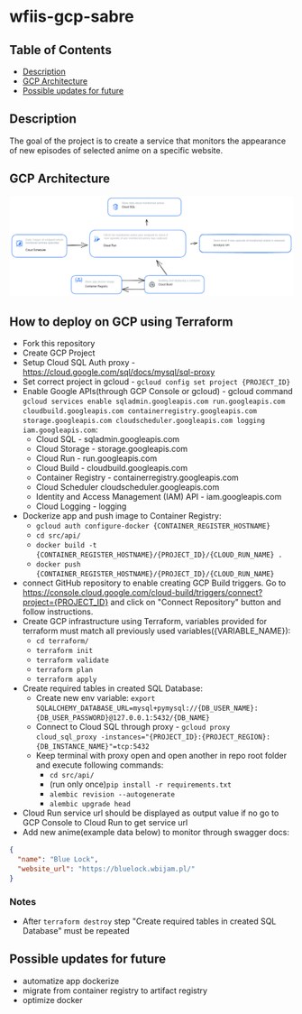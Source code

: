 # wfiis-gcp-sabre

## Table of Contents
 * [Description](#description)
 * [GCP Architecture](#gcp-architecture)
 * [Possible updates for future](#possible-updates-for-future)

## Description

The goal of the project is to create a service that monitors the appearance of new episodes of selected anime on a specific website.

## GCP Architecture

![GCP Architecture](docs/architecture_project_v2.png)

## How to deploy on GCP using Terraform
+ Fork this repository
+ Create GCP Project
+ Setup Cloud SQL Auth proxy - https://cloud.google.com/sql/docs/mysql/sql-proxy
+ Set correct project in gcloud - `gcloud config set project {PROJECT_ID}`
+ Enable Google APIs(through GCP Console or gcloud) - gcloud command ```gcloud services enable sqladmin.googleapis.com run.googleapis.com cloudbuild.googleapis.com containerregistry.googleapis.com storage.googleapis.com cloudscheduler.googleapis.com logging iam.googleapis.com```:
  * Cloud SQL - sqladmin.googleapis.com
  * Cloud Storage - storage.googleapis.com
  * Cloud Run - run.googleapis.com
  * Cloud Build - cloudbuild.googleapis.com
  * Container Registry - containerregistry.googleapis.com
  * Cloud Scheduler cloudscheduler.googleapis.com
  * Identity and Access Management (IAM) API - iam.googleapis.com
  * Cloud Logging - logging
+ Dockerize app and push image to Container Registry:
  + `gcloud auth configure-docker {CONTAINER_REGISTER_HOSTNAME}`
  + `cd src/api/`
  + `docker build -t {CONTAINER_REGISTER_HOSTNAME}/{PROJECT_ID}/{CLOUD_RUN_NAME} .`
  + `docker push {CONTAINER_REGISTER_HOSTNAME}/{PROJECT_ID}/{CLOUD_RUN_NAME}`
+ connect GitHub repository to enable creating GCP Build triggers. Go to https://console.cloud.google.com/cloud-build/triggers/connect?project={PROJECT_ID} and click on "Connect Repository" button and follow instructions.
+ Create GCP infrastructure using Terraform, variables provided for terraform must match all previously used variables({VARIABLE_NAME}):
  + `cd terraform/`
  + `terraform init`
  + `terraform validate`
  + `terraform plan`
  + `terraform apply`
+ Create required tables in created SQL Database:
  + Create new env variable: ```export SQLALCHEMY_DATABASE_URL=mysql+pymysql://{DB_USER_NAME}:{DB_USER_PASSWORD}@127.0.0.1:5432/{DB_NAME}```
  + Connect to Cloud SQL through proxy - ```gcloud proxy cloud_sql_proxy -instances="{PROJECT_ID}:{PROJECT_REGION}:{DB_INSTANCE_NAME}"=tcp:5432```
  + Keep terminal with proxy open and open another in repo root folder and execute following commands:
    + `cd src/api/`
    + (run only once)`pip install -r requirements.txt`
    + `alembic revision --autogenerate`
    + `alembic upgrade head`
+ Cloud Run service url should be displayed as output value if no go to GCP Console to Cloud Run to get service url
+ Add new anime(example data below) to monitor through swagger docs:

```json
{
  "name": "Blue Lock",
  "website_url": "https://bluelock.wbijam.pl/"
}
```

### Notes 
  * After `terraform destroy` step "Create required tables in created SQL Database" must be repeated

## Possible updates for future
 * automatize app dockerize
 * migrate from container registry to artifact registry
 * optimize docker